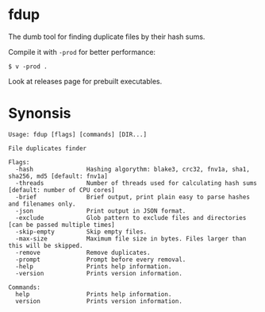 # fdup

The dumb tool for finding duplicate files by their hash sums.

Compile it with `-prod` for better performance:

```console
$ v -prod .
```

Look at releases page for prebuilt executables.

# Synonsis

```
Usage: fdup [flags] [commands] [DIR...]

File duplicates finder

Flags:
  -hash               Hashing algorythm: blake3, crc32, fnv1a, sha1, sha256, md5 [default: fnv1a]
  -threads            Number of threads used for calculating hash sums [default: number of CPU cores]
  -brief              Brief output, print plain easy to parse hashes and filenames only.
  -json               Print output in JSON format.
  -exclude            Glob pattern to exclude files and directories [can be passed multiple times]
  -skip-empty         Skip empty files.
  -max-size           Maximum file size in bytes. Files larger than this will be skipped.
  -remove             Remove duplicates.
  -prompt             Prompt before every removal.
  -help               Prints help information.
  -version            Prints version information.

Commands:
  help                Prints help information.
  version             Prints version information.
```
